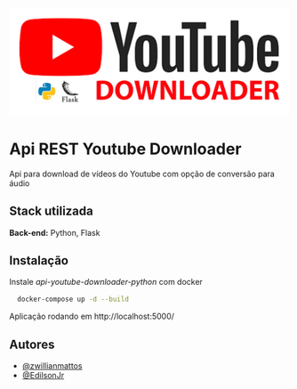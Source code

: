 
![Logo](./logo.jpg)

# Api REST Youtube Downloader

Api para download de vídeos do Youtube com opção de conversão para áudio

## Stack utilizada

**Back-end:** Python, Flask


## Instalação

Instale *api-youtube-downloader-python* com docker

```bash
  docker-compose up -d --build
```
Aplicação rodando em http://localhost:5000/

## Autores

- [@zwillianmattos](https://www.github.com/zwillianmattos)
- [@EdilsonJr](https://www.github.com/EdilsonJr)
